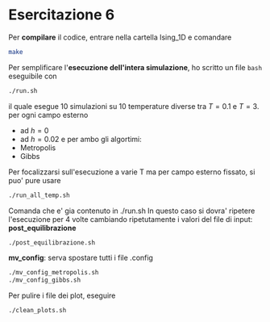 # Esercitazione 6

Per **compilare** il codice, entrare nella cartella Ising_1D e comandare
```bash
make
```


Per semplificare l'**esecuzione dell'intera simulazione**, ho scritto un file `bash` eseguibile con
```bash
./run.sh
```
il quale esegue 10 simulazioni su 10 temperature diverse tra $T=0.1$ e $T=3$. per ogni campo esterno
- ad $h=0$
- ad $h=0.02$
e per ambo gli algortimi:
- Metropolis
- Gibbs
 

Per focalizzarsi sull'esecuzione a varie T ma per campo esterno fissato, si puo' pure usare
```bash
./run_all_temp.sh
```
Comanda che e' gia contenuto in ./run.sh
In questo caso si dovra' ripetere l'esecuzione per 4 volte cambiando ripetutamente i valori del file di input:
**post_equilibrazione**
```bash
./post_equilibrazione.sh
```
**mv_config**: serva spostare tutti i file .config
```bash
./mv_config_metropolis.sh
./mv_config_gibbs.sh
```

Per pulire i file dei plot, eseguire
```bash
./clean_plots.sh
```

